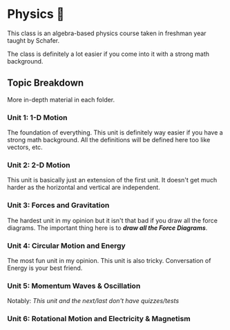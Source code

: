 # Physics 🚀

This class is an algebra-based physics course taken in freshman year taught by Schafer.

The class is definitely a lot easier if you come into it with a strong math background.

## Topic Breakdown

More in-depth material in each folder.

### Unit 1: 1-D Motion

The foundation of everything. This unit is definitely way easier if you have a strong math background.
All the definitions will be defined here too like vectors, etc.

### Unit 2: 2-D Motion

This unit is basically just an extension of the first unit.
It doesn't get much harder as the horizontal and vertical are independent.

### Unit 3: Forces and Gravitation

The hardest unit in my opinion but it isn't that bad if you draw all the force diagrams.
The important thing here is to ***draw all the Force Diagrams***.

### Unit 4: Circular Motion and Energy

The most fun unit in my opinion. This unit is also tricky.
Conversation of Energy is your best friend.

### Unit 5: Momentum Waves & Oscillation


Notably: *This unit and the next/last don't have quizzes/tests*

### Unit 6: Rotational Motion and Electricity & Magnetism

